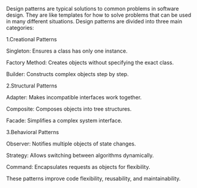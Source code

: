 Design patterns are typical solutions to common problems in software design. They are like templates for how to solve problems that can be used in many different situations. Design patterns are divided into three main categories:

1.Creational Patterns

Singleton: Ensures a class has only one instance.

Factory Method: Creates objects without specifying the exact class.

Builder: Constructs complex objects step by step.

2.Structural Patterns


Adapter: Makes incompatible interfaces work together.

Composite: Composes objects into tree structures.

Facade: Simplifies a complex system interface.


3.Behavioral Patterns


Observer: Notifies multiple objects of state changes.

Strategy: Allows switching between algorithms dynamically.

Command: Encapsulates requests as objects for flexibility.


These patterns improve code flexibility, reusability, and maintainability.

